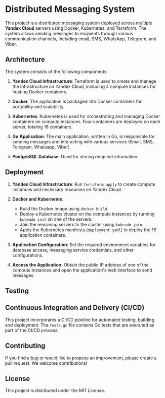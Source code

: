 # Distributed Messaging System

This project is a distributed messaging system deployed across multiple **Yandex Cloud** servers using Docker, Kubernetes, and Terraform. The system allows sending messages to recipients through various communication channels, including email, SMS, WhatsApp, Telegram, and Viber.

## Architecture

The system consists of the following components:

1. **Yandex Cloud Infrastructure**: Terraform is used to create and manage the infrastructure on Yandex Cloud, including 4 compute instances for hosting Docker containers.

2. **Docker**: The application is packaged into Docker containers for portability and scalability.

3. **Kubernetes**: Kubernetes is used for orchestrating and managing Docker containers on compute instances. Four containers are deployed on each server, totaling 16 containers.

4. **Go Application**: The main application, written in Go, is responsible for sending messages and interacting with various services (Email, SMS, Telegram, Whatsapp, Viber).

5. **PostgreSQL Database**: Used for storing recipient information.

## Deployment

1. **Yandex Cloud Infrastructure**: Run `terraform apply` to create compute instances and necessary resources on Yandex Cloud.

2. **Docker and Kubernetes**:
   - Build the Docker image using `docker build`.
   - Deploy a Kubernetes cluster on the compute instances by running `kubeadm init` on one of the servers.
   - Join the remaining servers to the cluster using `kubeadm join`.
   - Apply the Kubernetes manifests (`deployment.yaml`) to deploy the 16 application containers.

3. **Application Configuration**: Set the required environment variables for database access, messaging service credentials, and other configurations.

4. **Access the Application**: Obtain the public IP address of one of the compute instances and open the application's web interface to send messages.

## Testing

## Continuous Integration and Delivery (CI/CD)

This project incorporates a CI/CD pipeline for automated testing, building, and deployment. The `tests.go` file contains Go tests that are executed as part of the CI/CD process.

## Contributing

If you find a bug or would like to propose an improvement, please create a pull request. We welcome contributions!

## License

This project is distributed under the MIT License.

